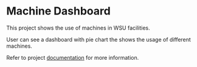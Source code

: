 # Machine Dashboard

This project shows the use of machines in WSU facilities.

User can see a dashboard with pie chart the shows the usage of different machines.

Refer to project [documentation](docs/contents.md) for more information.
